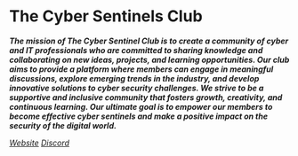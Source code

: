 # The Cyber Sentinels Club
        
***The mission of The Cyber Sentinel Club is to create a community of cyber and IT professionals who are committed to sharing knowledge and collaborating on new ideas, projects, and learning opportunities. Our club aims to provide a platform where members can engage in meaningful discussions, explore emerging trends in the industry, and develop innovative solutions to cyber security challenges. We strive to be a supportive and inclusive community that fosters growth, creativity, and continuous learning. Our ultimate goal is to empower our members to become effective cyber sentinels and make a positive impact on the security of the digital world.***

[*Website*](https://cybersentinels.org)
[*Discord*](https://discord.io/cybersentinels)
